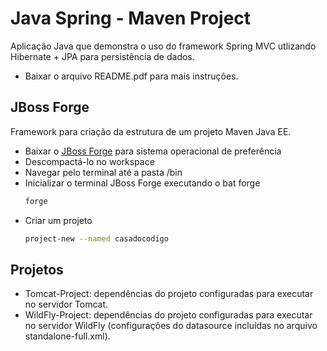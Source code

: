 # Java Spring - Maven Project
  Aplicação Java que demonstra o uso do framework Spring MVC utlizando Hibernate + JPA para persistência de dados.
  - Baixar o arquivo README.pdf para mais instruções.

## JBoss Forge
  Framework para criação da estrutura de um projeto Maven Java EE.
  - Baixar o [JBoss Forge][1] para sistema operacional de preferência
  - Descompactá-lo no workspace
  - Navegar pelo terminal até a pasta /bin
  - Inicializar o terminal JBoss Forge executando o bat forge
    ```bash
    forge
    ```
  - Criar um projeto
     ```bash
     project-new --named casadocodigo
     ```    

## Projetos
- Tomcat-Project: dependências do projeto configuradas para executar no servidor Tomcat.
- WildFly-Project: dependências do projeto configuradas para executar no servidor WildFly (configurações do datasource incluídas no arquivo standalone-full.xml).

[1]: https://forge.jboss.org/download
